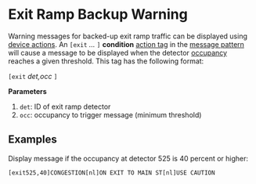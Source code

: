 # Exit Ramp Backup Warning

Warning messages for backed-up exit ramp traffic can be displayed using
[device actions].  An `[exit` *…* `]` **condition** [action tag] in the
[message pattern] will cause a message to be displayed when the detector
[occupancy] reaches a given threshold.  This tag has the following format:

`[exit` *det,occ* `]`

**Parameters**

1. `det`: ID of exit ramp detector
2. `occ`: occupancy to trigger message (minimum threshold)

## Examples

Display message if the occupancy at detector 525 is 40 percent or higher:
```
[exit525,40]CONGESTION[nl]ON EXIT TO MAIN ST[nl]USE CAUTION
```


[action tag]: action_plans.html#action-tags
[device actions]: action_plans.html#device-actions
[message pattern]: message_patterns.html
[occupancy]: vehicle_detection.html#Traffic-Data
